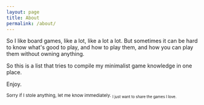 ```yaml
---
layout: page
title: About
permalink: /about/
---
```


So I like board games, like a lot, like a lot a lot. But sometimes it can be hard to know what's good to play, and how to play them, and how you can play them without owning anything.

So this is a list that tries to compile my minimalist game knowledge in one place.

Enjoy.

<sub>Sorry if I stole anything, let me know immediately. <sub>I just want to share the games I love.</sub></sub>
